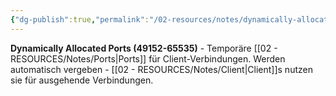 ```yaml
---
{"dg-publish":true,"permalink":"/02-resources/notes/dynamically-allocated-ports/","tags":["informatik/netzwerk/ports/dynamisch","dienste/temporär","informatik/netzwerk"],"noteIcon":"","updated":"2025-09-10T16:35:15.111+02:00"}
---
```



**Dynamically Allocated Ports (49152-65535)** - Temporäre [[02 - RESOURCES/Notes/Ports\|Ports]] für Client-Verbindungen.
Werden automatisch vergeben - [[02 - RESOURCES/Notes/Client\|Client]]s nutzen sie für ausgehende Verbindungen.
